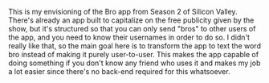 This is my envisioning of the Bro app from Season 2 of Silicon Valley. There's already an app built to capitalize on the free publicity given by the show, but it's structured so that you can only send "bros" to other users of the app, and you need to know their usernames in order to do so. I didn't really like that, so the main goal here is to transform the app to text the word bro instead of making it purely user-to-user. This makes the app capable of doing something if you don't know any friend who uses it and makes my job a lot easier since there's no back-end required for this whatsoever.
